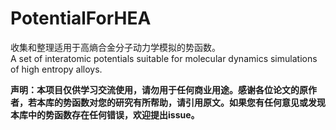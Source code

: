 # PotentialForHEA
 收集和整理适用于高熵合金分子动力学模拟的势函数。  
 A set of interatomic potentials suitable for molecular dynamics simulations of high entropy alloys.

**声明：本项目仅供学习交流使用，请勿用于任何商业用途。感谢各位论文的原作者，若本库的势函数对您的研究有所帮助，请引用原文。如果您有任何意见或发现本库中的势函数存在任何错误，欢迎提出issue。**

